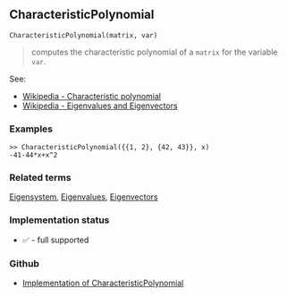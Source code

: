 ## CharacteristicPolynomial

```
CharacteristicPolynomial(matrix, var)
```

> computes the characteristic polynomial of a `matrix` for the variable `var`.

See:  
* [Wikipedia - Characteristic polynomial](https://en.wikipedia.org/wiki/Characteristic_polynomial)
* [Wikipedia - Eigenvalues and Eigenvectors](https://en.wikipedia.org/wiki/Eigenvalues_and_eigenvectors)

### Examples
 
```
>> CharacteristicPolynomial({{1, 2}, {42, 43}}, x)
-41-44*x+x^2
```

### Related terms 
[Eigensystem](Eigensystem.md), [Eigenvalues](Eigenvalues.md), [Eigenvectors](Eigenvectors.md)






### Implementation status

* &#x2705; - full supported

### Github

* [Implementation of CharacteristicPolynomial](https://github.com/axkr/symja_android_library/blob/master/symja_android_library/matheclipse-core/src/main/java/org/matheclipse/core/builtin/LinearAlgebra.java#L985) 
